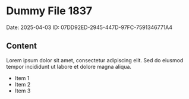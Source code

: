# Dummy File 1837

Date: 2025-04-03
ID: 07DD92ED-2945-447D-97FC-7591346771A4

## Content

Lorem ipsum dolor sit amet, consectetur adipiscing elit.
Sed do eiusmod tempor incididunt ut labore et dolore magna aliqua.

* Item 1
* Item 2
* Item 3


